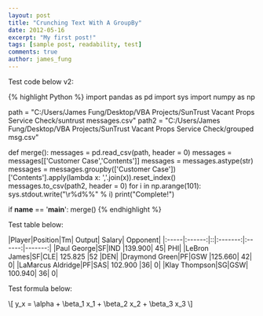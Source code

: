 ```yaml
---
layout: post
title: "Crunching Text With A GroupBy"
date: 2012-05-16
excerpt: "My first post!"
tags: [sample post, readability, test]
comments: true
author: james_fung
---
```

Test code below v2:

{% highlight Python %}
import pandas as pd
import sys
import numpy as np

path = "C:/Users/James Fung/Desktop/VBA Projects/SunTrust Vacant Props Service Check/suntrust messages.csv"
path2 = "C:/Users/James Fung/Desktop/VBA Projects/SunTrust Vacant Props Service Check/grouped msg.csv"

def merge():
    messages = pd.read_csv(path, header = 0)
    messages = messages[['Customer Case','Contents']]
    messages = messages.astype(str)
    messages = messages.groupby(['Customer Case'])['Contents'].apply(lambda x: ','.join(x)).reset_index()
    messages.to_csv(path2, header = 0)
    for i in np.arange(101):
        sys.stdout.write("\r%d%%" % i)
    print("Complete!")

if __name__ == '__main__':
    merge()
{% endhighlight %}

Test table below:

|Player|Position|Tm|	Output|	Salary|	Opponent|
|:-----|:------:|::|:-------:|:------:|-------:|
|Paul George|SF|IND	|139.900|	45|	PHI|
|LeBron James|SF|CLE|	125.825	|52	|DEN|
|Draymond Green|PF|GSW	|125.660|	42|	0|
|LaMarcus Aldridge|PF|SAS|	102.900	|36|	0|
|Klay Thompson|SG|GSW|	100.940|	36|	0|

Test formula below:

\\[ y_x = \alpha + \beta_1 x_1 + \beta_2 x_2 + \beta_3 x_3 \\]
